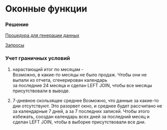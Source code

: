 # Оконные функции

### Решение

[Процедура для генерации данных]()

[Запросы]()

### Учет граничных условий

1. нарастающий итог по месяцам -  
Возможно, в какие-то месяцы не было продаж. Чтобы они не выпали из отчета, сгенерирован календарь  
за последние 24 месяца и сделан LEFT JOIN, чтобы все месяцы присутствовали в выводе.

2. 7-дневное скользящее среднее
Возможно, что данные за какие-то дни отсутствуют. Это разорвет окно, и среднее будет рассчитано не за календарные 7 дней, а за 7 последних записей.
Чтобы этого избежать, сооздан календарь всех дней за последний месяц и сделан LEFT JOIN, чтобы в выборке присутствовали все дни.